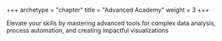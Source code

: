 +++
archetype = "chapter"
title = "Advanced Academy"
weight = 3
+++

Elevate your skills by mastering advanced tools for complex data analysis, process automation, and creating impactful visualizations

